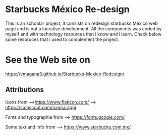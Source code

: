 
# Starbucks México Re-design
This is an schoolar project, it consists on redesign starbucks México web page and is not a lucrative development.
All the components was coded by myself and with technology resources that i know and i learn. 
Check below some resoruces that i used to complement the project.



# See the Web site on
https://vmagana3.github.io/Starbucks-Mexico-Redesign/


## Attributions
Icons from 
-->https://www.flaticon.com/
--> https://iconscout.com/icons/rappi

Fonts and typographie from
--> https://fonts.google.com/

Some text and info from
--> https://www.starbucks.com.mx/





